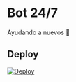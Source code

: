 # Bot 24/7

Ayudando a nuevos 🙏

## Deploy
[![Deploy](https://www.herokucdn.com/deploy/button.svg)](https://heroku.com/deploy?template=https://github.com/NeKosmic/multiapoyo1/)
